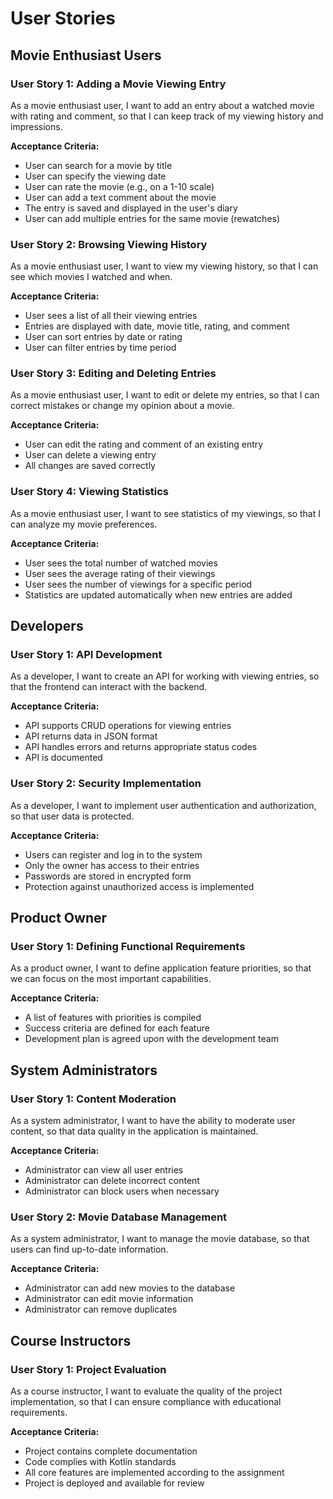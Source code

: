 # User Stories

## Movie Enthusiast Users

### User Story 1: Adding a Movie Viewing Entry
As a movie enthusiast user, I want to add an entry about a watched movie with rating and comment, so that I can keep track of my viewing history and impressions.

**Acceptance Criteria:**
- User can search for a movie by title
- User can specify the viewing date
- User can rate the movie (e.g., on a 1-10 scale)
- User can add a text comment about the movie
- The entry is saved and displayed in the user's diary
- User can add multiple entries for the same movie (rewatches)

### User Story 2: Browsing Viewing History
As a movie enthusiast user, I want to view my viewing history, so that I can see which movies I watched and when.

**Acceptance Criteria:**
- User sees a list of all their viewing entries
- Entries are displayed with date, movie title, rating, and comment
- User can sort entries by date or rating
- User can filter entries by time period

### User Story 3: Editing and Deleting Entries
As a movie enthusiast user, I want to edit or delete my entries, so that I can correct mistakes or change my opinion about a movie.

**Acceptance Criteria:**
- User can edit the rating and comment of an existing entry
- User can delete a viewing entry
- All changes are saved correctly

### User Story 4: Viewing Statistics
As a movie enthusiast user, I want to see statistics of my viewings, so that I can analyze my movie preferences.

**Acceptance Criteria:**
- User sees the total number of watched movies
- User sees the average rating of their viewings
- User sees the number of viewings for a specific period
- Statistics are updated automatically when new entries are added

## Developers

### User Story 1: API Development
As a developer, I want to create an API for working with viewing entries, so that the frontend can interact with the backend.

**Acceptance Criteria:**
- API supports CRUD operations for viewing entries
- API returns data in JSON format
- API handles errors and returns appropriate status codes
- API is documented

### User Story 2: Security Implementation
As a developer, I want to implement user authentication and authorization, so that user data is protected.

**Acceptance Criteria:**
- Users can register and log in to the system
- Only the owner has access to their entries
- Passwords are stored in encrypted form
- Protection against unauthorized access is implemented

## Product Owner

### User Story 1: Defining Functional Requirements
As a product owner, I want to define application feature priorities, so that we can focus on the most important capabilities.

**Acceptance Criteria:**
- A list of features with priorities is compiled
- Success criteria are defined for each feature
- Development plan is agreed upon with the development team

## System Administrators

### User Story 1: Content Moderation
As a system administrator, I want to have the ability to moderate user content, so that data quality in the application is maintained.

**Acceptance Criteria:**
- Administrator can view all user entries
- Administrator can delete incorrect content
- Administrator can block users when necessary

### User Story 2: Movie Database Management
As a system administrator, I want to manage the movie database, so that users can find up-to-date information.

**Acceptance Criteria:**
- Administrator can add new movies to the database
- Administrator can edit movie information
- Administrator can remove duplicates

## Course Instructors

### User Story 1: Project Evaluation
As a course instructor, I want to evaluate the quality of the project implementation, so that I can ensure compliance with educational requirements.

**Acceptance Criteria:**
- Project contains complete documentation
- Code complies with Kotlin standards
- All core features are implemented according to the assignment
- Project is deployed and available for review